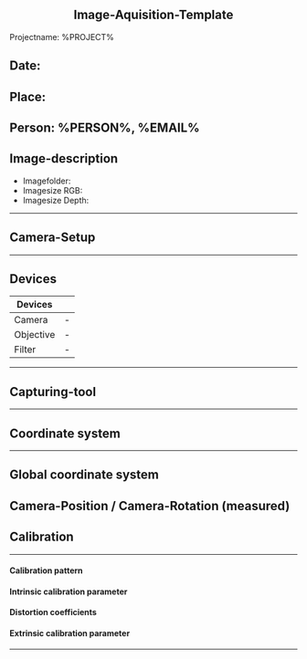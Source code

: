 ## <center> Image-Aquisition-Template </center>

Projectname: %PROJECT%

## Date: 

## Place: 

## Person: %PERSON%, %EMAIL% </center>

## Image-description

- Imagefolder: 
- Imagesize RGB: 
- Imagesize Depth: 

----------------------------

## Camera-Setup
----------------------------

## Devices

| Devices        							|  							|      
| ----------------------------------------- | ------------------------- | 			
| Camera      								| -							|
| Objective      							| -							|
| Filter    								| -							|

----------------------------

## Capturing-tool
----------------------------


## Coordinate system

----------------------------

## Global coordinate system


## Camera-Position / Camera-Rotation (measured)



## Calibration
----------------------------


#### Calibration pattern

#### Intrinsic calibration parameter

#### Distortion coefficients

#### Extrinsic calibration parameter

----------------------------